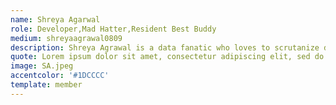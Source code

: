 ```yaml
---
name: Shreya Agarwal
role: Developer,Mad Hatter,Resident Best Buddy
medium: shreyaagrawal0809
description: Shreya Agrawal is a data fanatic who loves to scrutanize data as well as answering unanswered questions using visualizations. She also enjoy developing softwares.
quote: Lorem ipsum dolor sit amet, consectetur adipiscing elit, sed do eiusmod tempor
image: SA.jpeg
accentcolor: '#1DCCCC'
template: member
---
```

